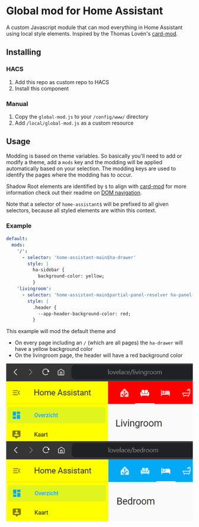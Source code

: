 # Global mod for Home Assistant

A custom Javascript module that can mod everything in Home Assistant using local style elements. Inspired by the Thomas Lovén's [card-mod](https://github.com/thomasloven/lovelace-card-mod).

## Installing

### HACS

1. Add this repo as custom repo to HACS
2. Install this component

### Manual 

1. Copy the `global-mod.js` to your `/config/www/` directory
2. Add `/local/global-mod.js` as a custom resource

## Usage

Modding is based on theme variables. So basically you'll need to add or modify a theme, add a `mods` key and the modding will be applied automatically based on your selection. The modding keys are used to identify the pages where the modding has to occur. 

Shadow Root elements are identified by `$` to align with [card-mod](https://github.com/thomasloven/lovelace-card-mod) for more information check out their readme on [DOM navigation](https://github.com/thomasloven/lovelace-card-mod?tab=readme-ov-file#dom-navigation).

Note that a selector of `home-assistant$` will be prefixed to all given selectors, because all styled elements are within this context.

### Example

```yaml
default:
  mods:
    '/':
      - selector: 'home-assistant-main$ha-drawer'
        style: |
          ha-sidebar { 
            background-color: yellow; 
          }
    'livingroom':
      - selector: 'home-assistant-main$partial-panel-resolver ha-panel-lovelace$hui-root$div'
        style: |
          .header { 
            --app-header-background-color: red; 
          }
```

This example will mod the default theme and
- On every page including an `/` (which are all pages) the `ha-drawer` will have a yellow background color
- On the livingroom page, the header will have a red background color

![Example](images/example.png)


